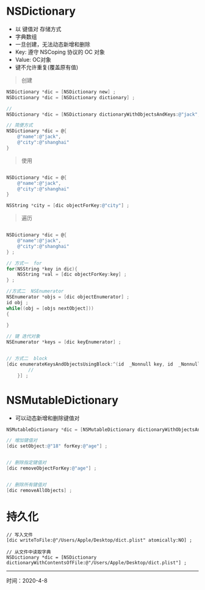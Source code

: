 # NSDictionary

- 以 键值对 存储方式
- 字典数组
- 一旦创建，无法动态新增和删除
- Key: 遵守 NSCoping 协议的 OC 对象
- Value: OC对象
- 键不允许重复(覆盖原有值)

> 创建

```objective-c
NSDictionary *dic = [NSDictionary new] ;
NSDictionary *dic = [NSDictionary dictionary] ;

// 
NSDictionary *dic = [NSDictionary dictionaryWithObjectsAndKeys:@"jack",@"name",@"shanghai",@"city",nil] ;

// 简便方式
NSDictionary *dic = @{
	@"name":@"jack",
	@"city":@"shanghai"
}
```



> 使用

```objective-c

NSDictionary *dic = @{
	@"name":@"jack",
	@"city":@"shanghai"
}

NSString *city = [dic objectForKey:@"city"] ;

```



> 遍历

```objective-c

NSDictionary *dic = @{
	@"name":@"jack",
	@"city":@"shanghai"
} ;

// 方式一  for 
for(NSString *key in dic){
  	NSString *val = [dic objectForKey:key] ;
} ;

//方式二  NSEnumerator 
NSEnumerator *objs = [dic objectEnumerator] ;
id obj ;
while((obj = [objs nextObject]))
{
  
}

// 键 迭代对象
NSEnumerator *keys = [dic keyEnumerator] ;


// 方式二  block
[dic enumerateKeysAndObjectsUsingBlock:^(id  _Nonnull key, id  _Nonnull obj, BOOL * _Nonnull stop) {
        //
    }] ;

```



# NSMutableDictionary

- 可以动态新增和删除键值对

```objective-c
NSMutableDictionary *dic = [NSMutableDictionary dictionaryWithObjectsAndKeys:@"jack",@"name",@"shanghai",@"city",nil] ;

// 增加键值对
[dic setObject:@"18" forKey:@"age"] ;


// 删除指定键值对
[dic removeObjectForKey:@"age"] ;


// 删除所有键值对
[dic removeAllObjects] ;
```



# 持久化

```
// 写入文件
[dic writeToFile:@"/Users/Apple/Desktop/dict.plist" atomically:NO] ;

// 从文件中读取字典
NSDictionary *dic = [NSDictionary dictionaryWithContentsOfFile:@"/Users/Apple/Desktop/dict.plist"] ;
```



---

时间：2020-4-8